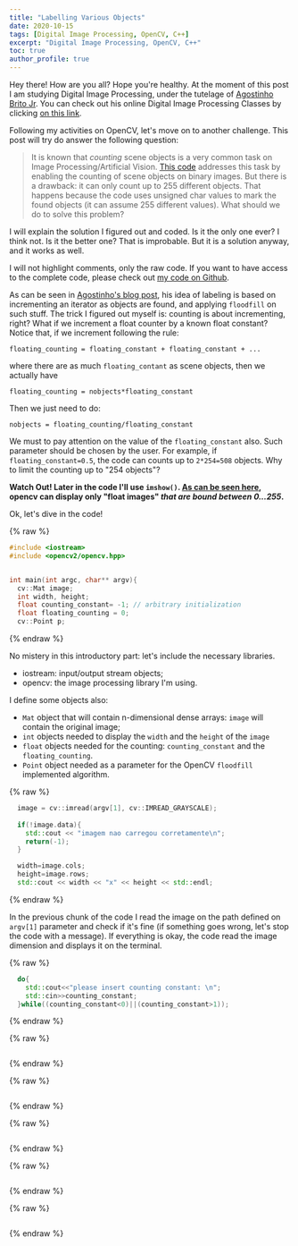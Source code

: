 ```yaml
---
title: "Labelling Various Objects"
date: 2020-10-15
tags: [Digital Image Processing, OpenCV, C++]
excerpt: "Digital Image Processing, OpenCV, C++"
toc: true
author_profile: true
---
```


Hey there! How are you all? Hope you're healthy. 
At the moment of this post I am studying Digital Image Processing, under the tutelage of [Agostinho Brito Jr](https://agostinhobritojr.github.io/). You can check out his online Digital Image Processing Classes by clicking [on this link](https://www.youtube.com/playlist?list=PLWWAoQUirHNruwCBxOgBhHKXdf7et_rAO).

Following my activities on OpenCV, let's move on to another challenge. This post will try do answer the following question:

> It is known that _counting_ scene objects is a very common task on Image Processing/Artificial Vision. [This code](https://agostinhobritojr.github.io/tutorial/pdi/#exa_labeling) addresses this task by enabling the counting of scene objects on binary images. But there is a drawback: it can only count up to 255 different objects. That happens because the code uses unsigned char values to mark the found objects (it can assume 255 different values). What should we do to solve this problem?

I will explain the solution I figured out and coded. Is it the only one ever? I think not. Is it the better one? That is improbable. But it is a solution anyway, and it works as well.

I will not highlight comments, only the raw code. If you want to have access to the complete code, please check out [my code on Github](https://github.com/mtxslv/dca0445_dip/blob/master/exercises/labeling_for_more_objects.cpp).


As can be seen in [Agostinho's blog post](https://agostinhobritojr.github.io/tutorial/pdi/#_descri%C3%A7%C3%A3o_do_programa_labeling_cpp), his idea of labeling is based on incrementing an iterator as objects are found, and applying ```floodfill``` on such stuff. The trick I figured out myself is: counting is about incrementing, right? What if we increment a float counter by a known float constant? Notice that, if we increment following the rule: 

```
floating_counting = floating_constant + floating_constant + ...
```

where there are as much ```floating_contant``` as scene objects, then we actually have

```
floating_counting = nobjects*floating_constant
```

Then we just need to do:

```
nobjects = floating_counting/floating_constant
```

We must to pay attention on the value of the ```floating_constant``` also. Such parameter should be chosen by the user. For example, if ```floating_constant=0.5```, the code can counts up to ```2*254=508``` objects. Why to limit the counting up to "254 objects"?

**Watch Out! Later in the code I'll use ```imshow()```. [As can be seen here](https://answers.opencv.org/question/83562/why-pixels-can-have-float-values/), opencv can display only "float images" _that are bound between 0...255_.**

Ok, let's dive in the code!

{% raw %}
```cpp
#include <iostream>
#include <opencv2/opencv.hpp>


int main(int argc, char** argv){
  cv::Mat image;
  int width, height;
  float counting_constant= -1; // arbitrary initialization 
  float floating_counting = 0;   
  cv::Point p;  
```
{% endraw %}

No mistery in this introductory part: let's include the necessary libraries.

* iostream: input/output stream objects;
* opencv: the image processing library I'm using.

I define some objects also:
* ```Mat``` object that will contain n-dimensional dense arrays: ```image``` will contain the original image;
* ```int``` objects needed to display the ```width``` and the ```height``` of the ```image```
* ```float``` objects needed for the counting: ```counting_constant``` and the ```floating_counting```.
* ```Point``` object needed as a parameter for the OpenCV ```floodfill``` implemented algorithm. 

{% raw %}
```cpp
  image = cv::imread(argv[1], cv::IMREAD_GRAYSCALE);
  
  if(!image.data){
    std::cout << "imagem nao carregou corretamente\n";
    return(-1);
  }

  width=image.cols;
  height=image.rows;
  std::cout << width << "x" << height << std::endl;
```
{% endraw %}

In the previous chunk of the code I read the image on the path defined on ```argv[1]``` parameter and check if it's fine (if something goes wrong, let's stop the code with a message). If everything is okay, the code read the image dimension and displays it on the terminal. 

{% raw %}
```cpp
  do{
    std::cout<<"please insert counting constant: \n";
    std::cin>>counting_constant;
  }while((counting_constant<0)||(counting_constant>1));
```
{% endraw %}



{% raw %}
```cpp

```
{% endraw %}




{% raw %}
```cpp

```
{% endraw %}


{% raw %}
```cpp

```
{% endraw %}

{% raw %}
```cpp

```
{% endraw %}


{% raw %}
```cpp

```
{% endraw %}